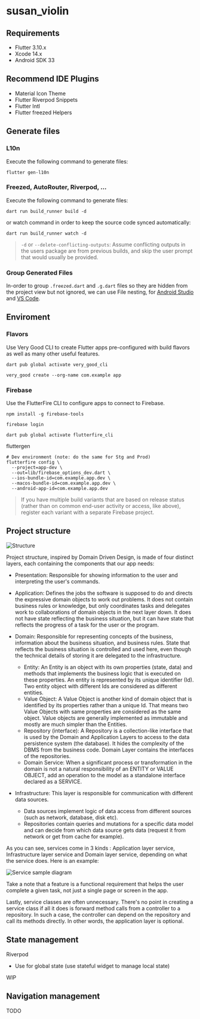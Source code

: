 # susan_violin

## Requirements

- Flutter 3.10.x
- Xcode 14.x
- Android SDK 33

## Recommend IDE Plugins

- Material Icon Theme
- Flutter Riverpod Snippets
- Flutter Intl
- Flutter freezed Helpers

## Generate files

### L10n

Execute the following command to generate files:

```
flutter gen-l10n
```

### Freezed, AutoRouter, Riverpod, ...

Execute the following command to generate files:

```
dart run build_runner build -d
```

or watch command in order to keep the source code synced automatically:

```
dart run build_runner watch -d
```

> `-d` or `--delete-conflicting-outputs`: Assume conflicting outputs in the users package are from previous builds, and skip the user prompt that would usually be provided.

### Group Generated Files

In-order to group `.freezed.dart` and `.g.dart` files so they are hidden from the project view but not ignored, we can use File nesting, for
[Android Studio](https://www.jetbrains.com/help/idea/file-nesting-dialog.html) and
[VS Code](https://dev.to/this-is-learning/file-nesting-in-vs-code-46l5).

## Enviroment

### Flavors

Use Very Good CLI to create Flutter apps pre-configured with build flavors as well as many other useful features.

```
dart pub global activate very_good_cli
```

```
very_good create --org-name com.example app
```

### Firebase

Use the FlutterFire CLI to configure apps to connect to Firebase.

```
npm install -g firebase-tools
```

```
firebase login
```

```
dart pub global activate flutterfire_cli
```

fluttergen

```
# Dev environment (note: do the same for Stg and Prod)
flutterfire config \
  --project=app-dev \
  --out=lib/firebase_options_dev.dart \
  --ios-bundle-id=com.example.app.dev \
  --macos-bundle-id=com.example.app.dev \
  --android-app-id=com.example.app.dev
```

> If you have multiple build variants that are based on release status (rather than on common end-user activity or access, like above), register each variant with a separate Firebase project.

## Project structure

![Structure](structure.png)

Project structure, inspired by Domain Driven Design, is made of four distinct layers, each containing the components that our app needs:

- Presentation: Responsible for showing information to the user and interpreting the user's commands.

- Application: Defines the jobs the software is supposed to do and directs the expressive domain objects to work out problems. It does not contain business rules or knowledge, but only coordinates tasks and delegates work to collaborations of domain objects in the next layer down. It does not have state reflecting the business situation, but it can have state that reflects the progress of a task for the user or the program.

- Domain: Responsible for representing concepts of the business, information about the business situation, and business rules. State that reflects the business situation is controlled and used here, even though the technical details of storing it are delegated to the infrastructure.

  - Entity: An Entity is an object with its own properties (state, data) and methods that implements the business logic that is executed on these properties. An entity is represented by its unique identifier (Id). Two entity object with different Ids are considered as different entities.
  - Value Object: A Value Object is another kind of domain object that is identified by its properties rather than a unique Id. That means two Value Objects with same properties are considered as the same object. Value objects are generally implemented as immutable and mostly are much simpler than the Entities.
  - Repository (interface): A Repository is a collection-like interface that is used by the Domain and Application Layers to access to the data persistence system (the database). It hides the complexity of the DBMS from the business code. Domain Layer contains the interfaces of the repositories.
  - Domain Service: When a significant process or transformation in the domain is not a natural responsibility of an ENTITY or VALUE OBJECT, add an operation to the model as a standalone interface declared as a SERVICE.

- Infrastructure: This layer is responsible for communication with different data sources.
  - Data sources implement logic of data access from different sources (such as network, database, disk etc).
  - Repositories contain queries and mutations for a specific data model and can decide from which data source gets data (request it from network or get from cache for example).

As you can see, services come in 3 kinds : Application layer service, Infrastructure layer service and Domain layer service, depending on what the service does. Here is an example:

![Service sample diagram](service_diagram.png)

Take a note that a feature is a functional requirement that helps the user complete a given task, not just a single page or screen in the app.

Lastly, service classes are often unnecessary. There's no point in creating a service class if all it does is forward method calls from a controller to a repository. In such a case, the controller can depend on the repository and call its methods directly. In other words, the application layer is optional.

## State management

Riverpod

- Use for global state (use stateful widget to manage local state)

WIP

## Navigation management

TODO
